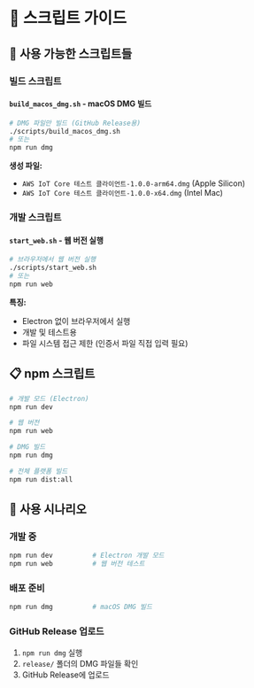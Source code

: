 # 📜 스크립트 가이드

## 🚀 사용 가능한 스크립트들

### **빌드 스크립트**

#### `build_macos_dmg.sh` - macOS DMG 빌드
```bash
# DMG 파일만 빌드 (GitHub Release용)
./scripts/build_macos_dmg.sh
# 또는
npm run dmg
```

**생성 파일:**
- `AWS IoT Core 테스트 클라이언트-1.0.0-arm64.dmg` (Apple Silicon)
- `AWS IoT Core 테스트 클라이언트-1.0.0-x64.dmg` (Intel Mac)

### **개발 스크립트**

#### `start_web.sh` - 웹 버전 실행
```bash
# 브라우저에서 웹 버전 실행
./scripts/start_web.sh
# 또는
npm run web
```

**특징:**
- Electron 없이 브라우저에서 실행
- 개발 및 테스트용
- 파일 시스템 접근 제한 (인증서 파일 직접 입력 필요)

## 📋 npm 스크립트

```bash
# 개발 모드 (Electron)
npm run dev

# 웹 버전
npm run web

# DMG 빌드
npm run dmg

# 전체 플랫폼 빌드
npm run dist:all
```

## 🎯 사용 시나리오

### **개발 중**
```bash
npm run dev          # Electron 개발 모드
npm run web          # 웹 버전 테스트
```

### **배포 준비**
```bash
npm run dmg          # macOS DMG 빌드
```

### **GitHub Release 업로드**
1. `npm run dmg` 실행
2. `release/` 폴더의 DMG 파일들 확인
3. GitHub Release에 업로드